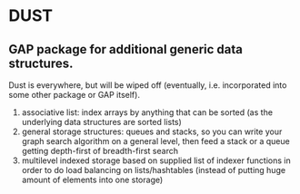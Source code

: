 # DUST

## GAP package for additional generic data structures. 

Dust is everywhere, but will be wiped off (eventually,
i.e. incorporated into some other package or GAP itself).

1. associative list: index arrays by anything that can be sorted
(as the underlying data structures are sorted lists)
2. general storage structures: queues and stacks,
so you can write your graph search algorithm on a general level,
then feed a stack or a queue getting depth-first of breadth-first search
3. multilevel indexed storage based on supplied list of indexer functions
in order to do load balancing on lists/hashtables
(instead of putting huge amount of elements into one storage)
  
